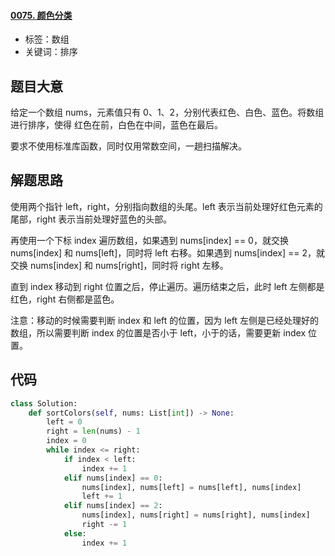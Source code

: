#### [0075. 颜色分类](https://leetcode-cn.com/problems/sort-colors/)

- 标签：数组
- 关键词：排序

## 题目大意

给定一个数组 nums，元素值只有 0、1、2，分别代表红色、白色、蓝色。将数组进行排序，使得 红色在前，白色在中间，蓝色在最后。

要求不使用标准库函数，同时仅用常数空间，一趟扫描解决。

## 解题思路

使用两个指针 left，right，分别指向数组的头尾。left 表示当前处理好红色元素的尾部，right 表示当前处理好蓝色的头部。

再使用一个下标 index 遍历数组，如果遇到 nums[index] == 0，就交换 nums[index] 和 nums[left]，同时将 left 右移。如果遇到 nums[index] == 2，就交换 nums[index] 和 nums[right]，同时将 right 左移。

直到 index 移动到 right 位置之后，停止遍历。遍历结束之后，此时 left 左侧都是红色，right 右侧都是蓝色。

注意：移动的时候需要判断 index 和 left 的位置，因为 left 左侧是已经处理好的数组，所以需要判断 index 的位置是否小于 left，小于的话，需要更新 index 位置。

## 代码

```Python
class Solution:
    def sortColors(self, nums: List[int]) -> None:
        left = 0
        right = len(nums) - 1
        index = 0
        while index <= right:
            if index < left:
                index += 1
            elif nums[index] == 0:
                nums[index], nums[left] = nums[left], nums[index]
                left += 1
            elif nums[index] == 2:
                nums[index], nums[right] = nums[right], nums[index]
                right -= 1
            else:
                index += 1
```

